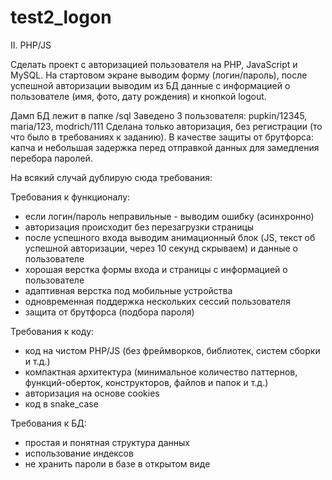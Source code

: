 # test2_logon

II. PHP/JS

Сделать проект с авторизацией пользователя на PHP, JavaScript и MySQL. На стартовом экране выводим форму (логин/пароль),
после успешной авторизации выводим из БД данные с информацией о пользователе (имя, фото, дату рождения) и кнопкой logout.

Дамп БД лежит в папке /sql
Заведено 3 пользователя: pupkin/12345, maria/123, modrich/111
Сделана только авторизация, без регистрации (то что было в требованиях к заданию).
В качестве защиты от брутфорса: капча и небольшая задержка перед отправкой данных для замедления перебора паролей.

На всякий случай дублирую сюда требования:

Требования к функционалу:
- если логин/пароль неправильные - выводим ошибку (асинхронно)
- авторизация происходит без перезагрузки страницы
- после успешного входа выводим анимационный блок (JS, текст об успешной авторизации, через 10 секунд скрываем) и данные о пользователе
- хорошая верстка формы входа и страницы с информацией о пользователе
- адаптивная верстка под мобильные устройства
- одновременная поддержка нескольких сессий пользователя
- защита от брутфорса (подбора пароля)

Требования к коду:
- код на чистом PHP/JS (без фреймворков, библиотек, систем сборки и т.д.)
- компактная архитектура (минимальное количество паттернов, функций-оберток, конструкторов, файлов и папок и т.д.)
- авторизация на основе cookies
- код в snake_case

Требования к БД:
- простая и понятная структура данных
- использование индексов
- не хранить пароли в базе в открытом виде
